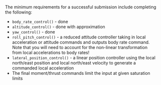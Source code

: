 The minimum requirements for a successful submission include completing the following:

 - `body_rate_control()` - done
 - `altitude_control()` - done with approximation
 - `yaw_control()` - done
 - `roll_pitch_control()` - a reduced attitude controller taking in local acceleration or attitude commands and outputs body rate command.  Note that you will need to account for the non-linear transformation from local accelerations to body rates!
 - `lateral_position_control()` - a linear position controller using the local north/east position and local north/east velocity to generate a commanded local acceleration
 - The final moment/thrust commands limit the input at given saturation limits
